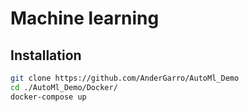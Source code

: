 # Machine learning

## Installation

```bash
git clone https://github.com/AnderGarro/AutoMl_Demo
cd ./AutoMl_Demo/Docker/
docker-compose up
```
